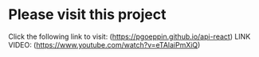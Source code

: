 # Please visit this project
Click the following link to visit: (https://pgoeppin.github.io/api-react)
LINK VIDEO: (https://www.youtube.com/watch?v=eTAlaiPmXiQ)
